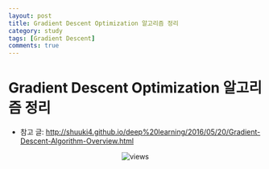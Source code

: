 ```yaml
---
layout: post
title: Gradient Descent Optimization 알고리즘 정리
category: study
tags: [Gradient Descent]
comments: true
---
```


# Gradient Descent Optimization 알고리즘 정리
- 참고 글: http://shuuki4.github.io/deep%20learning/2016/05/20/Gradient-Descent-Algorithm-Overview.html

<center>
<figure>
<img src="/assets/post_img/study/2019-05-08-gradient_descents/fig1.jpg" alt="views">
<figcaption></figcaption>
</figure>
</center>
